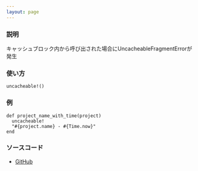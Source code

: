 ```yaml
---
layout: page
---
```


### 説明

キャッシュブロック内から呼び出された場合にUncacheableFragmentErrorが発生

### 使い方

    uncacheable!()

### 例

    def project_name_with_time(project)
      uncacheable!
      "#{project.name} - #{Time.now}"
    end

### ソースコード

- [GitHub](https://github.com/rails/rails/blob/984c3ef2775781d47efa9f541ce570daa2434a80/actionview/lib/action_view/helpers/cache_helper.rb#L205)
